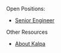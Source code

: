 Open Positions:
- [Senior Engineer](https://github.com/Kalpa-com/kalpa-recruiting/blob/main/Senior%20Engineer.md)

Other Resources
- [About Kalpa](https://github.com/Kalpa-com/kalpa-recruiting/blob/main/About%20Kalpa.md)
